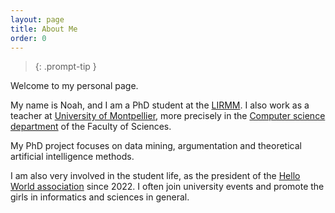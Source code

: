 ```yaml
---
layout: page
title: About Me
order: 0
---
```


> {: .prompt-tip }

Welcome to my personal page.

My name is Noah, and I am a PhD student at the [LIRMM](https://www.lirmm.fr/). I also work as a teacher at [University of Montpellier](https://www.umontpellier.fr/), more precisely in the [Computer science department](https://informatique-fds.edu.umontpellier.fr/) of the Faculty of Sciences.  

My PhD project focuses on data mining, argumentation and theoretical artificial intelligence methods.


I am also very involved in the student life, as the president of the [Hello World association](https://associationhelloworld.wordpress.com/) since 2022. I often join university events and promote the girls in informatics and sciences in general.

